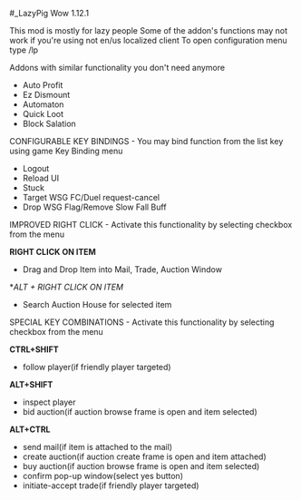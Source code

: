 #_LazyPig Wow 1.12.1 

This mod is mostly for lazy people
Some of the addon's functions may not work if you're using not en/us localized client
To open configuration menu type /lp

Addons with similar functionality you don't need anymore
- Auto Profit
- Ez Dismount
- Automaton
- Quick Loot
- Block Salation


CONFIGURABLE KEY BINDINGS - You may bind function from the list key using game Key Binding menu
- Logout
- Reload UI
- Stuck
- Target WSG FC/Duel request-cancel
- Drop WSG Flag/Remove Slow Fall Buff

IMPROVED RIGHT CLICK - Activate this functionality by selecting checkbox from the menu

**RIGHT CLICK ON ITEM**
  - Drag and Drop Item into Mail, Trade, Auction Window

**ALT + RIGHT CLICK ON ITEM*
  - Search Auction House for selected item

SPECIAL KEY COMBINATIONS - Activate this functionality by selecting checkbox from the menu

**CTRL+SHIFT**
  - follow player(if friendly player targeted)

**ALT+SHIFT**
  - inspect player
  - bid auction(if auction browse frame is open and item selected)

**ALT+CTRL**
  - send mail(if item is attached to the mail)
  - create auction(if auction create frame is open and item attached)
  - buy auction(if auction browse frame is open and item selected)
  - confirm pop-up window(select yes button)
  - initiate-accept trade(if friendly player targeted)





